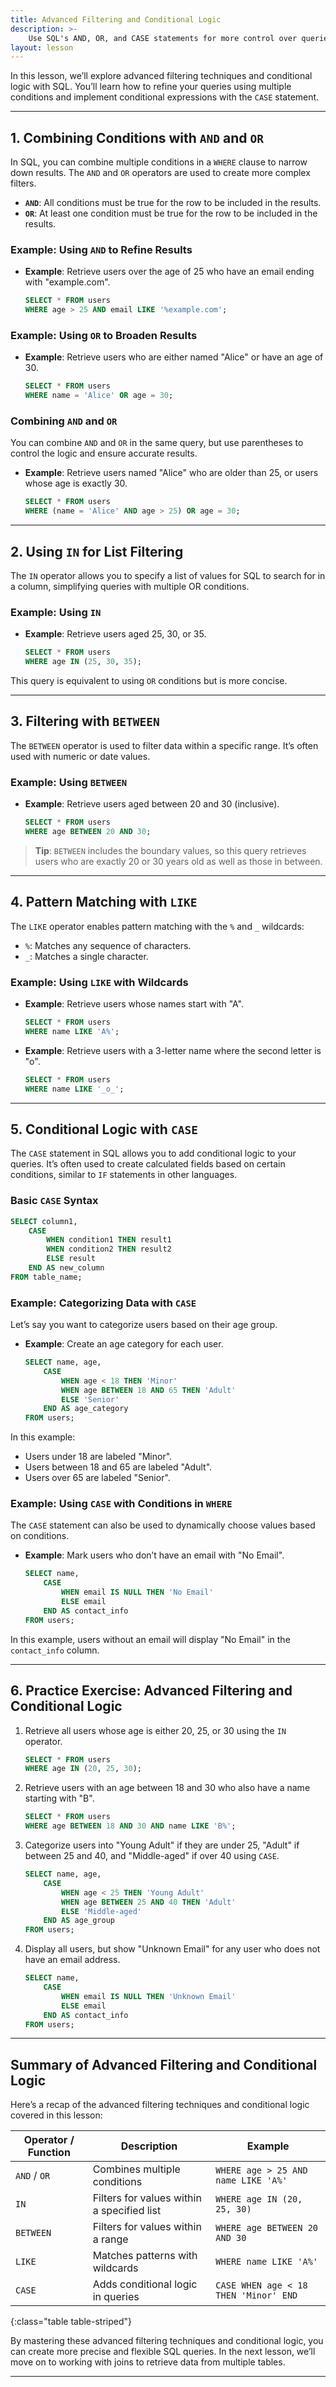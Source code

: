 ```yaml
---
title: Advanced Filtering and Conditional Logic
description: >-
    Use SQL's AND, OR, and CASE statements for more control over queries
layout: lesson
---
```


In this lesson, we’ll explore advanced filtering techniques and conditional logic with SQL. You’ll learn how to refine your queries using multiple conditions and implement conditional expressions with the `CASE` statement.

---

## 1. Combining Conditions with `AND` and `OR`

In SQL, you can combine multiple conditions in a `WHERE` clause to narrow down results. The `AND` and `OR` operators are used to create more complex filters.

- **`AND`**: All conditions must be true for the row to be included in the results.
- **`OR`**: At least one condition must be true for the row to be included in the results.

### Example: Using `AND` to Refine Results

- **Example**: Retrieve users over the age of 25 who have an email ending with "example.com".

    ```sql
    SELECT * FROM users
    WHERE age > 25 AND email LIKE '%example.com';
    ```

### Example: Using `OR` to Broaden Results

- **Example**: Retrieve users who are either named "Alice" or have an age of 30.

    ```sql
    SELECT * FROM users
    WHERE name = 'Alice' OR age = 30;
    ```

### Combining `AND` and `OR`

You can combine `AND` and `OR` in the same query, but use parentheses to control the logic and ensure accurate results.

- **Example**: Retrieve users named "Alice" who are older than 25, or users whose age is exactly 30.

    ```sql
    SELECT * FROM users
    WHERE (name = 'Alice' AND age > 25) OR age = 30;
    ```

---

## 2. Using `IN` for List Filtering

The `IN` operator allows you to specify a list of values for SQL to search for in a column, simplifying queries with multiple OR conditions.

### Example: Using `IN`

- **Example**: Retrieve users aged 25, 30, or 35.

    ```sql
    SELECT * FROM users
    WHERE age IN (25, 30, 35);
    ```

This query is equivalent to using `OR` conditions but is more concise.

---

## 3. Filtering with `BETWEEN`

The `BETWEEN` operator is used to filter data within a specific range. It’s often used with numeric or date values.

### Example: Using `BETWEEN`

- **Example**: Retrieve users aged between 20 and 30 (inclusive).

    ```sql
    SELECT * FROM users
    WHERE age BETWEEN 20 AND 30;
    ```

> **Tip**: `BETWEEN` includes the boundary values, so this query retrieves users who are exactly 20 or 30 years old as well as those in between.

---

## 4. Pattern Matching with `LIKE`

The `LIKE` operator enables pattern matching with the `%` and `_` wildcards:

- `%`: Matches any sequence of characters.
- `_`: Matches a single character.

### Example: Using `LIKE` with Wildcards

- **Example**: Retrieve users whose names start with "A".

    ```sql
    SELECT * FROM users
    WHERE name LIKE 'A%';
    ```

- **Example**: Retrieve users with a 3-letter name where the second letter is "o".

    ```sql
    SELECT * FROM users
    WHERE name LIKE '_o_';
    ```

---

## 5. Conditional Logic with `CASE`

The `CASE` statement in SQL allows you to add conditional logic to your queries. It’s often used to create calculated fields based on certain conditions, similar to `IF` statements in other languages.

### Basic `CASE` Syntax

```sql
SELECT column1,
    CASE
        WHEN condition1 THEN result1
        WHEN condition2 THEN result2
        ELSE result
    END AS new_column
FROM table_name;
```

### Example: Categorizing Data with `CASE`

Let’s say you want to categorize users based on their age group.

- **Example**: Create an age category for each user.

    ```sql
    SELECT name, age,
        CASE
            WHEN age < 18 THEN 'Minor'
            WHEN age BETWEEN 18 AND 65 THEN 'Adult'
            ELSE 'Senior'
        END AS age_category
    FROM users;
    ```

In this example:

- Users under 18 are labeled "Minor".
- Users between 18 and 65 are labeled "Adult".
- Users over 65 are labeled "Senior".

### Example: Using `CASE` with Conditions in `WHERE`

The `CASE` statement can also be used to dynamically choose values based on conditions.

- **Example**: Mark users who don’t have an email with "No Email".

    ```sql
    SELECT name,
        CASE
            WHEN email IS NULL THEN 'No Email'
            ELSE email
        END AS contact_info
    FROM users;
    ```

In this example, users without an email will display "No Email" in the `contact_info` column.

---

## 6. Practice Exercise: Advanced Filtering and Conditional Logic

1. Retrieve all users whose age is either 20, 25, or 30 using the `IN` operator.

    ```sql
    SELECT * FROM users
    WHERE age IN (20, 25, 30);
    ```

2. Retrieve users with an age between 18 and 30 who also have a name starting with "B".

    ```sql
    SELECT * FROM users
    WHERE age BETWEEN 18 AND 30 AND name LIKE 'B%';
    ```

3. Categorize users into "Young Adult" if they are under 25, "Adult" if between 25 and 40, and "Middle-aged" if over 40 using `CASE`.

    ```sql
    SELECT name, age,
        CASE
            WHEN age < 25 THEN 'Young Adult'
            WHEN age BETWEEN 25 AND 40 THEN 'Adult'
            ELSE 'Middle-aged'
        END AS age_group
    FROM users;
    ```

4. Display all users, but show "Unknown Email" for any user who does not have an email address.

    ```sql
    SELECT name,
        CASE
            WHEN email IS NULL THEN 'Unknown Email'
            ELSE email
        END AS contact_info
    FROM users;
    ```

---

## Summary of Advanced Filtering and Conditional Logic

Here’s a recap of the advanced filtering techniques and conditional logic covered in this lesson:

Operator / Function  | Description                                         | Example
---------------------|-----------------------------------------------------|-------------------------------------
`AND` / `OR`         | Combines multiple conditions                        | `WHERE age > 25 AND name LIKE 'A%'`
`IN`                 | Filters for values within a specified list          | `WHERE age IN (20, 25, 30)`
`BETWEEN`            | Filters for values within a range                   | `WHERE age BETWEEN 20 AND 30`
`LIKE`               | Matches patterns with wildcards                     | `WHERE name LIKE 'A%'`
`CASE`               | Adds conditional logic in queries                   | `CASE WHEN age < 18 THEN 'Minor' END`
{:class="table table-striped"}

By mastering these advanced filtering techniques and conditional logic, you can create more precise and flexible SQL queries. In the next lesson, we’ll move on to working with joins to retrieve data from multiple tables.

---
